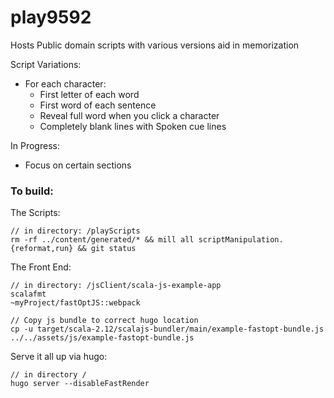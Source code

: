 # play9592

Hosts Public domain scripts with various versions aid in memorization

Script Variations:
- For each character:
  - First letter of each word
  - First word of each sentence
  - Reveal full word when you click a character
  -  Completely blank lines with Spoken cue lines
  
 In Progress:
  - Focus on certain sections
  
### To build:
The Scripts:

    // in directory: /playScripts 
    rm -rf ../content/generated/* && mill all scriptManipulation.{reformat,run} && git status

The Front End:

    // in directory: /jsClient/scala-js-example-app
    scalafmt
    ~myProject/fastOptJS::webpack

    // Copy js bundle to correct hugo location
    cp -u target/scala-2.12/scalajs-bundler/main/example-fastopt-bundle.js ../../assets/js/example-fastopt-bundle.js
    
Serve it all up via hugo:

    // in directory /
    hugo server --disableFastRender